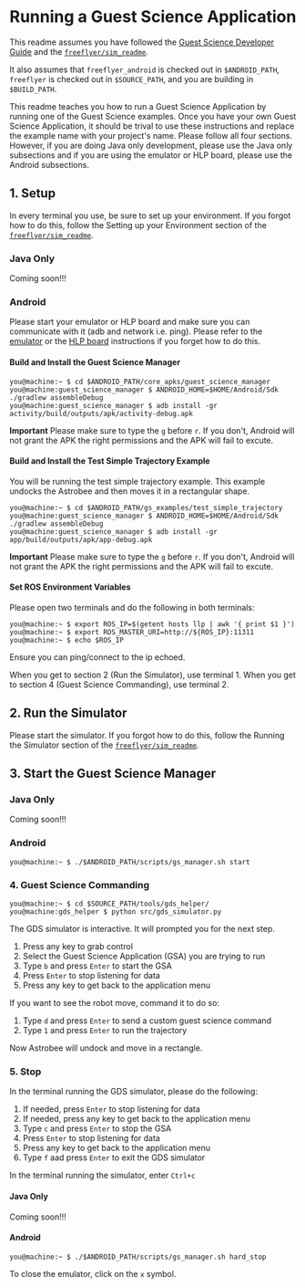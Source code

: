 # Running a Guest Science Application

This readme assumes you have followed the 
[Guest Science Developer Guide](gs_developer_guide.md) and the
[`freeflyer/sim_readme`](https://github.com/nasa/astrobee/blob/master/sim_readme.md).

It also assumes that `freeflyer_android` is checked out in `$ANDROID_PATH`,
`freeflyer` is checked out in `$SOURCE_PATH`, and you are building in
`$BUILD_PATH`. 

This readme teaches you how to run a Guest Science Application by running one of
the Guest Science examples. Once you have your own Guest Science Application, it
should be trival to use these instructions and replace the example name with
your project's name. Please follow all four sections. However, if you are doing
Java only development, please use the Java only subsections and if you are using
the emulator or HLP board, please use the Android subsections.

## 1. Setup

In every terminal you use, be sure to set up your environment. If you forgot how
to do this, follow the Setting up your Environment section of the
[`freeflyer/sim_readme`](https://github.com/nasa/astrobee/blob/master/sim_readme.md#setting-up-your-environment).

### Java Only

Coming soon!!!


### Android

Please start your emulator or HLP board and make sure you can communicate with
it (adb and network i.e. ping). Please refer to the [emulator](emulator.md) or
the [HLP board](hlp_devkit_install.md) instructions if you forget how to do
this.

#### Build and Install the Guest Science Manager

    you@machine:~ $ cd $ANDROID_PATH/core_apks/guest_science_manager
    you@machine:guest_science_manager $ ANDROID_HOME=$HOME/Android/Sdk ./gradlew assembleDebug
    you@machine:guest_science_manager $ adb install -gr activity/build/outputs/apk/activity-debug.apk

**Important** Please make sure to type the `g` before `r`. If you don't, Android
will not grant the APK the right permissions and the APK will fail to excute.

#### Build and Install the Test Simple Trajectory Example

You will be running the test simple trajectory example. This example undocks
the Astrobee and then moves it in a rectangular shape.

    you@machine:~ $ cd $ANDROID_PATH/gs_examples/test_simple_trajectory
    you@machine:guest_science_manager $ ANDROID_HOME=$HOME/Android/Sdk ./gradlew assembleDebug
    you@machine:guest_science_manager $ adb install -gr app/build/outputs/apk/app-debug.apk

**Important** Please make sure to type the `g` before `r`. If you don't, Android
will not grant the APK the right permissions and the APK will fail to excute.

#### Set ROS Environment Variables

Please open two terminals and do the following in both terminals:

    you@machine:~ $ export ROS_IP=$(getent hosts llp | awk '{ print $1 }')
    you@machine:~ $ export ROS_MASTER_URI=http://${ROS_IP}:11311
    you@machine:~ $ echo $ROS_IP

Ensure you can ping/connect to the ip echoed.

When you get to section 2 (Run the Simulator), use terminal 1. When you get to
section 4 (Guest Science Commanding), use terminal 2.

## 2. Run the Simulator

Please start the simulator. If you forgot how to do this, follow the Running
the Simulator section of the
[`freeflyer/sim_readme`](https://github.com/nasa/astrobee/blob/master/sim_readme.md#running-the-simulator).


## 3. Start the Guest Science Manager

### Java Only

Coming soon!!!

### Android

    you@machine:~ $ ./$ANDROID_PATH/scripts/gs_manager.sh start

### 4. Guest Science Commanding

    you@machine:~ $ cd $SOURCE_PATH/tools/gds_helper/
    you@machine:gds_helper $ python src/gds_simulator.py

The GDS simulator is interactive. It will prompted you for the next step.

1. Press any key to grab control
2. Select the Guest Science Application (GSA) you are trying to run
3. Type `b` and press `Enter` to start the GSA
4. Press `Enter` to stop listening for data
5. Press any key to get back to the application menu

If you want to see the robot move, command it to do so:

1. Type `d` and press `Enter` to send a custom guest science command
2. Type `1` and press `Enter` to run the trajectory

Now Astrobee will undock and move in a rectangle.

### 5. Stop 

In the terminal running the GDS simulator, please do the following:

1. If needed, press `Enter` to stop listening for data
2. If needed, press any key to get back to the application menu
3. Type `c` and press `Enter` to stop the GSA
4. Press `Enter` to stop listening for data
5. Press any key to get back to the application menu
6. Type `f` aad press `Enter` to exit the GDS simulator

In the terminal running the simulator, enter `Ctrl+c`

#### Java Only

Coming soon!!!

#### Android

    you@machine:~ $ ./$ANDROID_PATH/scripts/gs_manager.sh hard_stop


To close the emulator, click on the `x` symbol.
